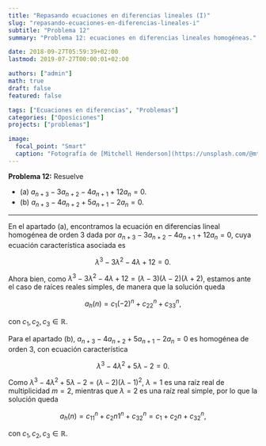 ```yaml
---
title: "Repasando ecuaciones en diferencias lineales (I)"
slug: "repasando-ecuaciones-en-diferencias-lineales-i"
subtitle: "Problema 12"
summary: "Problema 12: ecuaciones en diferencias lineales homogéneas."

date: 2018-09-27T05:59:39+02:00
lastmod: 2019-07-27T00:00:01+02:00

authors: ["admin"]
math: true
draft: false
featured: false

tags: ["Ecuaciones en diferencias", "Problemas"]
categories: ["Oposiciones"]
projects: ["problemas"]

image:
  focal_point: "Smart"
  caption: "Fotografía de [Mitchell Henderson](https://unsplash.com/@mtk402), disponible en [Unsplash](https://unsplash.com/photos/AvoUZ1bjuuU)."
---
```


**Problema 12:** Resuelve

- (a) $a_{n+3} - 3a_{n+2} - 4a_{n+1} + 12a_n = 0$.
- (b) $a_{n+3} - 4a_{n+2} + 5a_{n+1} - 2a_n = 0$.

***

En el apartado (a), encontramos la ecuación en diferencias lineal homogénea de orden 3 dada por $a_{n+3} - 3a_{n+2} - 4a_{n+1} + 12a_n = 0$, cuya ecuación característica asociada es 

$$
\lambda^3-3\lambda^2-4\lambda+12=0.
$$ 

Ahora bien, como $\lambda^3 - 3\lambda^2 - 4\lambda + 12 = (\lambda - 3)(\lambda - 2)(\lambda + 2)$, estamos ante el caso de raíces reales simples, de manera que la solución queda 

$$
a_h(n) = c_1(-2)^n + c_22^n + c_33^n,
$$ 

con $c_1,c_2,c_3\in\mathbb{R}$.

Para el apartado (b), $a_{n+3} - 4a_{n+2} + 5a_{n+1} - 2a_n = 0$ es homogénea de orden 3, con ecuación característica 

$$
\lambda^3 - 4\lambda^2 + 5\lambda - 2 = 0.
$$ 

Como $\lambda^3 - 4\lambda^2 + 5\lambda - 2 = (\lambda - 2)(\lambda - 1)^2$, $\lambda=1$ es una raíz real de multiplicidad $m=2$, mientras que $\lambda=2$ es una raíz real simple, por lo que la solución queda 

$$
a_h(n) = c_11^n + c_2n1^n + c_32^n = c_1+c_2n+c_32^n,
$$ 

con $c_1,c_2,c_3\in\mathbb{R}$.
